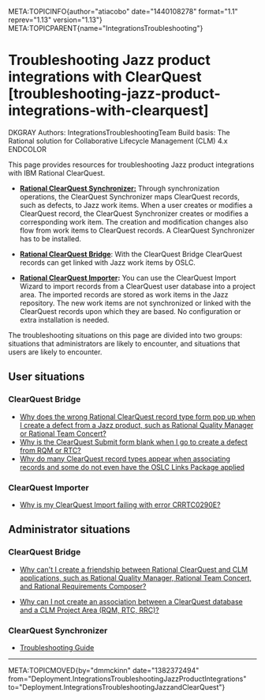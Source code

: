 META:TOPICINFO{author="atiacobo" date="1440108278" format="1.1"
reprev="1.13" version="1.13"}
META:TOPICPARENT{name="IntegrationsTroubleshooting"}

# Troubleshooting Jazz product integrations with ClearQuest [troubleshooting-jazz-product-integrations-with-clearquest]

DKGRAY Authors: IntegrationsTroubleshootingTeam Build basis: The
Rational solution for Collaborative Lifecycle Management (CLM) 4.x
ENDCOLOR

This page provides resources for troubleshooting Jazz product
integrations with IBM Rational ClearQuest.

-    **[Rational ClearQuest
    Synchronizer:](http://www.ibm.com/support/knowledgecenter/search/22ClearQuest20Synchronizer22)**
    Through synchronization operations, the ClearQuest Synchronizer maps
    ClearQuest records, such as defects, to Jazz work items. When a user
    creates or modifies a ClearQuest record, the ClearQuest Synchronizer
    creates or modifies a corresponding work item. The creation and
    modification changes also flow from work items to ClearQuest
    records. A ClearQuest Synchronizer has to be installed.

<!-- -->

-   **[Rational ClearQuest
    Bridge](http://www.ibm.com/support/knowledgecenter/search/22ClearQuest20Bridge22)**:
    With the ClearQuest Bridge ClearQuest records can get linked with
    Jazz work items by OSLC.

<!-- -->

-   **[Rational ClearQuest
    Importer](http://www.ibm.com/support/knowledgecenter/search/22ClearQuest20Importer22):**
    You can use the ClearQuest Import Wizard to import records from a
    ClearQuest user database into a project area. The imported records
    are stored as work items in the Jazz repository. The new work items
    are not synchronized or linked with the ClearQuest records upon
    which they are based. No configuration or extra installation is
    needed.

The troubleshooting situations on this page are divided into two groups:
situations that administrators are likely to encounter, and situations
that users are likely to encounter.

## User situations

### ClearQuest Bridge

-   [Why does the wrong Rational ClearQuest record type form pop up when
    I create a defect from a Jazz product, such as Rational Quality
    Manager or Rational Team Concert?](WhyWrongCqForm)
-   [Why is the ClearQuest Submit form blank when I go to create a
    defect from RQM or
    RTC?](WhyIsCQSubmitFormBlankWhenIGoToCreateADefectFromRQMOrRTC)
-   [Why do many ClearQuest record types appear when associating records
    and some do not even have the OSLC Links Package
    applied](WhyDoManyClearQuestRecordTypesAppear)

### ClearQuest Importer

-    [Why is my ClearQuest Import failing with error
    CRRTC0290E?](WhyIsMyClearQuestImportFailingWithErrorCRRTC0290E)

## Administrator situations

### ClearQuest Bridge

-   [Why can't I create a friendship between Rational ClearQuest and CLM
    applications, such as Rational Quality Manager, Rational Team
    Concert, and Rational Requirements
    Composer?](WhyAmINotAbleToCreateAFriendshipBetweenClearQuestAndCLMApplicationsSuchAsRQMRTCRRC)

<!-- -->

-   [Why can I not create an association between a ClearQuest database
    and a CLM Project Area (RQM, RTC,
    RRC)?](WhyCanINotCreateAnAssociationBetweenCQDbAndCLMPA)

### ClearQuest Synchronizer

-   [Troubleshooting Guide](TroubleshootingGuide)

--------------------

META:TOPICMOVED{by="dmmckinn" date="1382372494"
from="Deployment.IntegrationsTroubleshootingJazzProductIntegrations"
to="Deployment.IntegrationsTroubleshootingJazzandClearQuest"}
